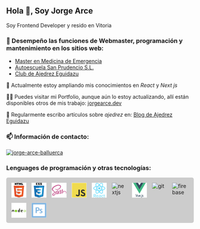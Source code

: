 ## Hola 👋, Soy Jorge Arce</h2>

Soy Frontend Developer y resido en Vitoria

### 🔭 Desempeño las funciones de Webmaster, programación y mantenimiento en los sitios web:
      
- [Master en Medicina de Emergencia](https://www.masteremergencias.com)
- [Autoescuela San Prudencio S.L.](https://www.autoescuelasanprudencio.com)
- [Club de Ajedrez Eguidazu](https://www.ajedrezeguidazu.com)
      
🌱 Actualmente estoy ampliando mis conocimientos en *React* y *Next js*

👨‍💻 Puedes visitar mi Portfolio, aunque aún lo estoy actualizando, allí están disponibles otros de mis trabajo: [jorgearce.dev](https://www.jorgearce.dev)

📝 Regularmente escribo artículos sobre *ajedrez* en: [Blog de Ajedrez Eguidazu](https://www.ajedrezeguidazu.com/blog)


### 📫 Información de contacto:

<a href="https://linkedin.com/in/jorge-arce-balluerca" target="blank"><img align="center" src="https://raw.githubusercontent.com/rahuldkjain/github-profile-readme-generator/master/src/images/icons/Social/linked-in-alt.svg" alt="jorge-arce-balluerca" height="30" width="40" /></a>

### Lenguages de programación y otras tecnologías:

<div style="display:flex;flex-wrap:wrap; gap:1em;background-color:#ccc; padding:1em;border-radius:5px"> 
<img src="https://raw.githubusercontent.com/devicons/devicon/master/icons/html5/html5-original-wordmark.svg" alt="html5" width="40" height="40"/>
<img src="https://raw.githubusercontent.com/devicons/devicon/master/icons/css3/css3-original-wordmark.svg" alt="css3" width="40" height="40"/> 
<img src="https://raw.githubusercontent.com/devicons/devicon/master/icons/sass/sass-original.svg" alt="sass" width="40" height="40"/>
<img src="https://raw.githubusercontent.com/devicons/devicon/master/icons/javascript/javascript-original.svg" alt="javascript" width="40" height="40"/>     
<img src="https://raw.githubusercontent.com/devicons/devicon/master/icons/react/react-original-wordmark.svg" alt="react" width="40" height="40"/> 
<img src="https://cdn.worldvectorlogo.com/logos/nextjs-2.svg" alt="nextjs" width="40" height="40"/>
<img src="https://raw.githubusercontent.com/devicons/devicon/master/icons/vuejs/vuejs-original-wordmark.svg" alt="vuejs" width="40" height="40"/>
<img src="https://www.vectorlogo.zone/logos/git-scm/git-scm-icon.svg" alt="git" width="40" height="40"/>
<img src="https://www.vectorlogo.zone/logos/firebase/firebase-icon.svg" alt="firebase" width="40" height="40"/> 
<img src="https://raw.githubusercontent.com/devicons/devicon/master/icons/nodejs/nodejs-original-wordmark.svg" alt="nodejs" width="40" height="40"/> 
<img src="https://raw.githubusercontent.com/devicons/devicon/master/icons/photoshop/photoshop-line.svg" alt="photoshop" width="40" height="40"/> 
</div>
